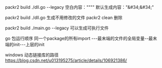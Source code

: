 packr2 build  ./dll.go --legacy
空白内容："\"\""
默认生成内容："\&#34;\&#34;"


packr2 build  ./dll.go 生成不用修改的文件
packr2 clean 删除


packr2 build  ./main.go --legacy 可以生成可执行文件


go 包运行顺序  同一个package的所有import ---最末端的文件的全局变量--最末端的init---上层的init


windows 动态链接库的路径
https://blog.csdn.net/u013195275/article/details/106921386/